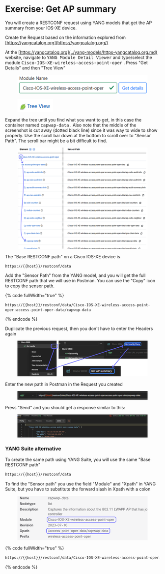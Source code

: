 # Exercise: Get AP summary

You will create a RESTCONF request using YANG models that get the AP summary from your IOS-XE device.&#x20;

Create the Request based on the information explored from [https://yangcatalog.org](https://yangcatalog.org/)

At the [https://yangcatalog.org](../yang-models/https-yangcatalog.org.md) website, navigate to <kbd>YANG Module Detail Viewer</kbd> and type/select the module <kbd>Cisco-IOS-XE-wireless-access-point-oper</kbd> . Press "Get Details" and then "Tree View"

<figure><img src="../../.gitbook/assets/image (1) (1) (1) (1) (1).png" alt="" width="480"><figcaption></figcaption></figure>

<figure><img src="../../.gitbook/assets/image (80).png" alt="" width="116"><figcaption></figcaption></figure>

Expand the tree until you find what you want to get, in this case the container named <kbd>capwap-data</kbd> . Also note that the middle of the screenshot is cut away (dotted black line) since it was way to wide to show properly. Use the scroll bar down at the bottom to scroll over to "Sensor Path". The scroll bar might be a bit difficult to find.

<figure><img src="../../.gitbook/assets/image (2) (1) (1) (1) (1).png" alt=""><figcaption></figcaption></figure>

The "Base RESTCONF path" on a Cisco IOS-XE device is

```html
https://{{host}}/restconf/data
```

Add the "Sensor Path" from the YANG model, and you will get the full RESTCONF path that we will use in Postman. You can use the "Copy" icon to copy the sensor path.

{% code fullWidth="true" %}
```
https://{{host}}/restconf/data/Cisco-IOS-XE-wireless-access-point-oper:access-point-oper-data/capwap-data
```
{% endcode %}

Duplicate the previous request, then you don't have to enter the Headers again

<figure><img src="../../.gitbook/assets/image (3) (1) (1) (1) (1).png" alt=""><figcaption></figcaption></figure>

Enter the new path in Postman in the Request you created

<div data-full-width="true"><figure><img src="../../.gitbook/assets/image (4) (1) (1) (1) (1).png" alt=""><figcaption></figcaption></figure></div>

Press "Send" and you should get a response similar to this:

<div data-full-width="true"><figure><img src="../../.gitbook/assets/image (5) (1) (1) (1) (1).png" alt=""><figcaption></figcaption></figure></div>

### YANG Suite alternative

To create the same path using YANG Suite, you will use the same "Base RESTCONF path"

```html
https://{{host}}/restconf/data
```

To find the "Sensor path" you use the field "Module" and "Xpath" in YANG Suite, but you have to substitute the forward slash in Xpath with a colon

<figure><img src="../../.gitbook/assets/image (6) (1) (1).png" alt="" width="563"><figcaption></figcaption></figure>

{% code fullWidth="true" %}
```html
https://{{host}}/restconf/data/Cisco-IOS-XE-wireless-access-point-oper:access-point-oper-data/capwap-data
```
{% endcode %}
